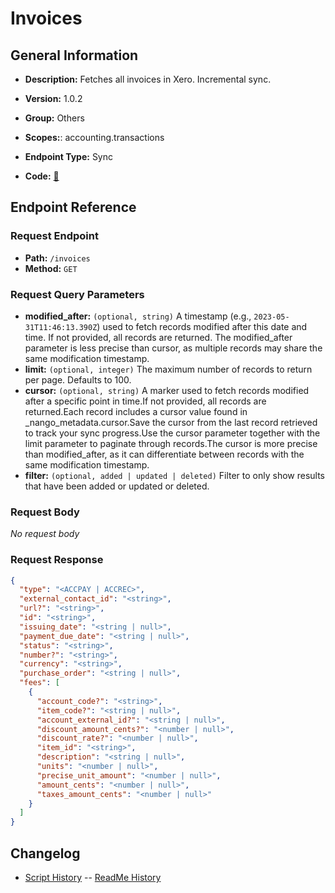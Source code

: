 # Invoices

## General Information

- **Description:** Fetches all invoices in Xero. Incremental sync.

- **Version:** 1.0.2
- **Group:** Others
- **Scopes:**: accounting.transactions
- **Endpoint Type:** Sync
- **Code:** [🔗](https://github.com/NangoHQ/integration-templates/tree/main/integrations/xero/syncs/invoices.ts)

## Endpoint Reference

### Request Endpoint

- **Path:** `/invoices`
- **Method:** `GET`

### Request Query Parameters

- **modified_after:** `(optional, string)` A timestamp (e.g., `2023-05-31T11:46:13.390Z`) used to fetch records modified after this date and time. If not provided, all records are returned. The modified_after parameter is less precise than cursor, as multiple records may share the same modification timestamp.
- **limit:** `(optional, integer)` The maximum number of records to return per page. Defaults to 100.
- **cursor:** `(optional, string)` A marker used to fetch records modified after a specific point in time.If not provided, all records are returned.Each record includes a cursor value found in _nango_metadata.cursor.Save the cursor from the last record retrieved to track your sync progress.Use the cursor parameter together with the limit parameter to paginate through records.The cursor is more precise than modified_after, as it can differentiate between records with the same modification timestamp.
- **filter:** `(optional, added | updated | deleted)` Filter to only show results that have been added or updated or deleted.

### Request Body

_No request body_

### Request Response

```json
{
  "type": "<ACCPAY | ACCREC>",
  "external_contact_id": "<string>",
  "url?": "<string>",
  "id": "<string>",
  "issuing_date": "<string | null>",
  "payment_due_date": "<string | null>",
  "status": "<string>",
  "number?": "<string>",
  "currency": "<string>",
  "purchase_order": "<string | null>",
  "fees": [
    {
      "account_code?": "<string>",
      "item_code?": "<string | null>",
      "account_external_id?": "<string | null>",
      "discount_amount_cents?": "<number | null>",
      "discount_rate?": "<number | null>",
      "item_id": "<string>",
      "description": "<string | null>",
      "units": "<number | null>",
      "precise_unit_amount": "<number | null>",
      "amount_cents": "<number | null>",
      "taxes_amount_cents": "<number | null>"
    }
  ]
}
```

## Changelog

- [Script History](https://github.com/NangoHQ/integration-templates/commits/main/integrations/xero/syncs/invoices.ts)
-- [ReadMe History](https://github.com/NangoHQ/integration-templates/commits/main/integrations/xero/syncs/invoices.md)
